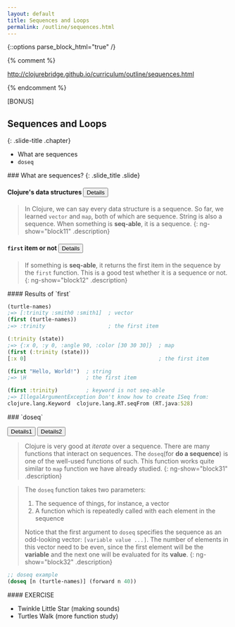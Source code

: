 ```yaml
---
layout: default
title: Sequences and Loops
permalink: /outline/sequences.html
---
```


{::options parse_block_html="true" /}

{% comment %}

http://clojurebridge.github.io/curriculum/outline/sequences.html

{% endcomment %}

<section>
[BONUS]

Sequences and Loops
-------------------------
{: .slide-title .chapter}

* What are sequences
* `doseq`
</section>

<section>
### What are sequences?
{: .slide_title .slide}

#### Clojure's data structures <button class="link" ng-model="block11" ng-click="block11=!block11">Details</button>

> In Clojure, we can say every data structure is a sequence.
> So far, we learned `vector` and `map`, both of which are sequence.
> String is also a sequence. When something is **seq-able**, it is a sequence.
{: ng-show="block11" .description}

#### `first` item or not <button class="link" ng-model="block12" ng-click="block12=!block12">Details</button>

> If something is **seq-able**, it returns the first item in the sequence
> by the `first` function. This is a good test whether it is a sequence or not.
{: ng-show="block12" .description}
</section>

<section>
#### Results of `first`

```clojure
(turtle-names)
;=> [:trinity :smith0 :smith1]  ; vector
(first (turtle-names))
;=> :trinity                    ; the first item

(:trinity (state))
;=> {:x 0, :y 0, :angle 90, :color [30 30 30]}  ; map
(first (:trinity (state)))
[:x 0]                                          ; the first item

(first "Hello, World!")  ; string
;=> \H                   ; the first item

(first :trinity)         ; keyword is not seq-able
;=> IllegalArgumentException Don't know how to create ISeq from:
clojure.lang.Keyword  clojure.lang.RT.seqFrom (RT.java:528)
```
</section>

<section>
### `doseq`

<button class="link" ng-model="block31" ng-click="block31=!block31">Details1</button>
<button class="link" ng-model="block32" ng-click="block32=!block32">Details2</button>

> Clojure is very good at *iterate* over a sequence.
> There are many functions that interact on sequences.
> The `doseq`(for **do a sequence**) is one of the well-used functions
> of such. This function works quite similar to `map` function we have
> already studied.
{: ng-show="block31" .description}

> The `doseq` function takes two parameters:
> 1. The sequence of things, for instance, a vector
> 2. A function which is repeatedly called with each element in the sequence
>
> Notice that the first argument to `doseq` specifies the sequence as
> an odd-looking vector: `[variable value ...]`.
> The number of elements in this vector need to be even, since the
> first element will be the **variable** and the next one will be
> evaluated for its **value**.
{: ng-show="block32" .description}

```clojure
;; doseq example
(doseq [n (turtle-names)] (forward n 40))
```
</section>

<section>
#### EXERCISE

* Twinkle Little Star (making sounds)
* Turtles Walk (more function study)
</section>
